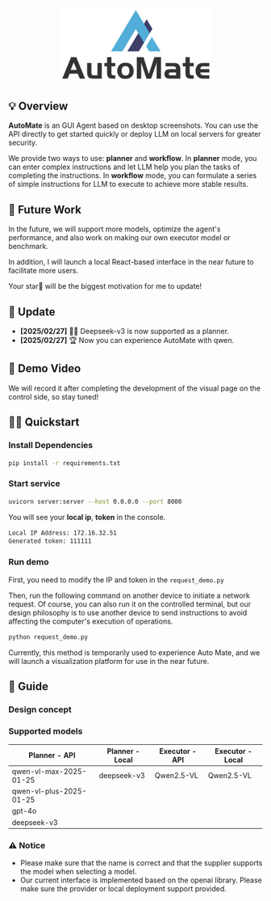 <h2 align="center">
    <img src="./assets/AutoMate_logo.png" alt="Logo" width="300">
</h2>

## 💡 Overview

**AutoMate** is an GUI Agent based on desktop screenshots. You can use the API directly to get started quickly or deploy LLM on local servers for greater security.

We provide two ways to use: **planner** and **workflow**. In **planner** mode, you can enter complex instructions and let LLM help you plan the tasks of completing the instructions. In **workflow** mode, you can formulate a series of simple instructions for LLM to execute to achieve more stable results.

## 🤔 Future Work

In the future, we will support more models, optimize the agent's performance, and also work on making our own executor model or benchmark. 

In addition, I will launch a local React-based interface in the near future to facilitate more users.

Your star🌟 will be the biggest motivation for me to update!

## 📰 Update

- **[2025/02/27]** 👨‍💻 Deepseek-v3 is now supported as a planner.
- **[2025/02/27]** 🏆 Now you can experience AutoMate with qwen.

## 🎥 Demo Video

We will record it after completing the development of the visual page on the control side, so stay tuned!

## 👨‍💻 Quickstart

### Install Dependencies
```bash
pip install -r requirements.txt
```
### Start service
```bash
uvicorn server:server --host 0.0.0.0 --port 8000
```
You will see your **local ip**, **token** in the console.
```bash
Local IP Address: 172.16.32.51
Generated token: 111111
```
### Run demo
First, you need to modify the IP and token in the `request_demo.py` 

Then, run the following command on another device to initiate a network request. Of course, you can also run it on the controlled terminal, but our design philosophy is to use another device to send instructions to avoid affecting the computer's execution of operations.
```bash
python request_demo.py
```
Currently, this method is temporarily used to experience Auto Mate, and we will launch a visualization platform for use in the near future.


## 📖 Guide

### Design concept

### Supported models
| Planner - API           | Planner - Local         | Executor - API          | Executor - Local        |
|-------------------------|-------------------------|-------------------------|-------------------------|
| qwen-vl-max-2025-01-25  | deepseek-v3             | Qwen2.5-VL              | Qwen2.5-VL              |
| qwen-vl-plus-2025-01-25 |                         |                         |                         |
| gpt-4o                  |                         |                         |                         |
| deepseek-v3             |                         |                         |                         |

### ⚠️ Notice
- Please make sure that the name is correct and that the supplier supports the model when selecting a model.
- Our current interface is implemented based on the openai library. Please make sure the provider or local deployment support provided.